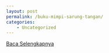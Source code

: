 ```yaml
---
layout: post
permalink: /buku-mimpi-sarung-tangan/
categories:
    - Uncategorized
---
```


[Baca Selengkapnya](/05)